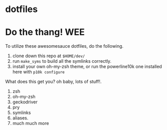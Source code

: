 # dotfiles
# Do the thang! WEE
To utilize these awesomesauce dotfiles, do the following. 

1. clone down this repo at `$HOME/dev/`
2. run `make_syms` to build all the symlinks correctly.
3. install your own oh-my-zsh theme, or run the powerline10k one installed here with `p10k configure`

What does this get you? oh baby, lots of stuff!.

1. zsh
2. oh-my-zsh
3. geckodriver
4. pry
5. symlinks
6. aliases.
7. much much more
